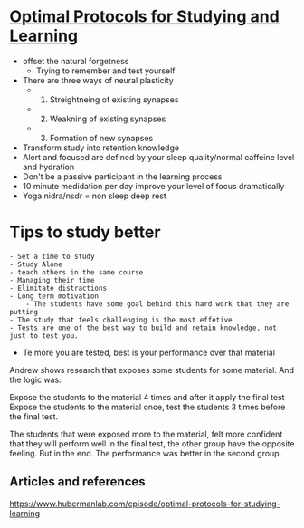 # [Optimal Protocols for Studying and Learning](https://www.youtube.com/watch?v=ddq8JIMhz7c&ab_channel=AndrewHuberman)

- offset the natural forgetness
    - Trying to remember and test yourself
- There are three ways of neural plasticity
    - 1. Streightneing of existing synapses
    - 2. Weakning of existing synapses
    - 3. Formation of new synapses
- Transform study into retention knowledge
- Alert and focused are defined by your sleep quality/normal caffeine level and hydration
- Don't be a passive participant in the learning process
- 10 minute medidation per day improve your level of focus dramatically
- Yoga nidra/nsdr = non sleep deep rest

# Tips to study better
    - Set a time to study
    - Study Alone
    - teach others in the same course
    - Managing their time
    - Elimitate distractions
    - Long term motivation
        - The students have some goal behind this hard work that they are putting
    - The study that feels challenging is the most effetive
    - Tests are one of the best way to build and retain knowledge, not just to test you.

- Te more you are tested, best is your performance over that material

Andrew shows research that exposes some students for some material. And the logic was:

Expose the students to the material 4 times and after it apply the final test
Expose the students to the material once, test the students 3 times before the final test.

The students that were exposed more to the material, felt more confident that they will perform well in the final test, the other group have the opposite feeling. But in the end. The performance was better in the second group.

## Articles and references

https://www.hubermanlab.com/episode/optimal-protocols-for-studying-learning
